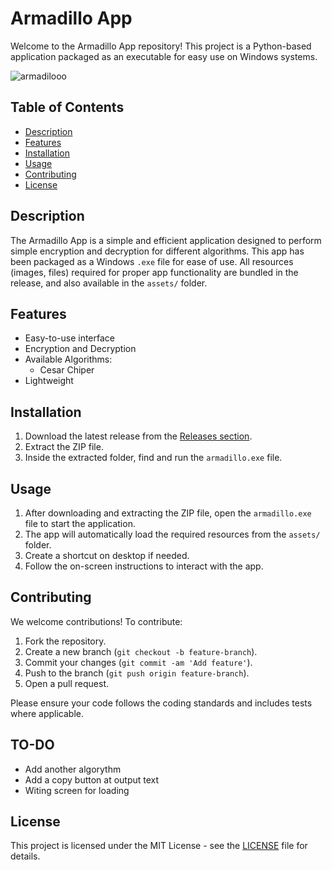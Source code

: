 # Armadillo App

Welcome to the Armadillo App repository! This project is a Python-based application packaged as an executable for easy use on Windows systems.

![armadilooo](https://github.com/user-attachments/assets/3fe0c0a1-3b98-413a-a1f7-032d3fb94d58)

## Table of Contents
- [Description](#description)
- [Features](#features)
- [Installation](#installation)
- [Usage](#usage)
- [Contributing](#contributing)
- [License](#license)

## Description

The Armadillo App is a simple and efficient application designed to perform simple encryption and decryption for different algorithms. This app has been packaged as a Windows `.exe` file for ease of use. All resources (images, files) required for proper app functionality are bundled in the release, and also available in the `assets/` folder.

## Features

- Easy-to-use interface
- Encryption and Decryption
- Available Algorithms:
  - Cesar Chiper
- Lightweight

## Installation

1. Download the latest release from the [Releases section](https://github.com/batamladen/Armadillo/releases).
2. Extract the ZIP file.
3. Inside the extracted folder, find and run the `armadillo.exe` file.

## Usage

1. After downloading and extracting the ZIP file, open the `armadillo.exe` file to start the application.
2. The app will automatically load the required resources from the `assets/` folder.
3. Create a shortcut on desktop if needed.
4. Follow the on-screen instructions to interact with the app.

## Contributing

We welcome contributions! To contribute:
1. Fork the repository.
2. Create a new branch (`git checkout -b feature-branch`).
3. Commit your changes (`git commit -am 'Add feature'`).
4. Push to the branch (`git push origin feature-branch`).
5. Open a pull request.

Please ensure your code follows the coding standards and includes tests where applicable.

## TO-DO
* Add another algorythm
* Add a copy button at output text
* Witing screen for loading

## License

This project is licensed under the MIT License - see the [LICENSE](https://github.com/batamladen/Armadillo/blob/main/LICENSE.md) file for details.



